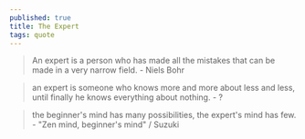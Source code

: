 ```yaml
---
published: true
title: The Expert
tags: quote
---
```

> An expert is a person who has made all the mistakes that can be made in a very narrow field. -  Niels Bohr

> an expert is someone who knows more and more about less and less, until finally he knows everything about nothing. - ?

> the beginner's mind has many possibilities, the expert's mind has few. - "Zen mind, beginner's mind" / Suzuki

